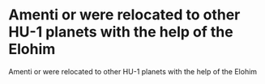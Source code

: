 # Amenti or were relocated to other HU-1 planets with the help of the Elohim

Amenti or were relocated to other HU-1 planets with the help of the Elohim